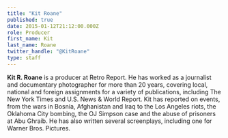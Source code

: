 ```yaml
---
title: "Kit Roane"
published: true
date: 2015-01-12T21:12:00.000Z
role: Producer
first_name: Kit
last_name: Roane
twitter_handle: "@KitRoane"
type: staff
---
```


**Kit R. Roane** is a producer at Retro Report. He has worked as a journalist and documentary photographer for more than 20 years, covering local, national and foreign assignments for a variety of publications, including The New York Times and U.S. News & World Report. Kit has reported on events, from the wars in Bosnia, Afghanistan and Iraq to the Los Angeles riots, the Oklahoma City bombing, the OJ Simpson case and the abuse of prisoners at Abu Ghraib. He has also written several screenplays, including one for Warner Bros. Pictures.
